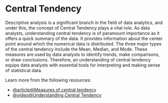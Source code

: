 # Central Tendency 

Descriptive analysis is a significant branch in the field of data analytics, and under this, the concept of Central Tendency plays a vital role. As data analysts, understanding central tendency is of paramount importance as it offers a quick summary of the data. It provides information about the center point around which the numerical data is distributed. The three major types of the central tendency include the Mean, Median, and Mode. These measures are used by data analysts to identify trends, make comparisons, or draw conclusions. Therefore, an understanding of central tendency equips data analysts with essential tools for interpreting and making sense of statistical data.

Learn more from the following resources:

- [@article@Measures of central tendency](https://www.abs.gov.au/statistics/understanding-statistics/statistical-terms-and-concepts/measures-central-tendency)
- [@video@Understanding Central Tendency](https://www.youtube.com/watch?v=n_sSVhHBdj4)